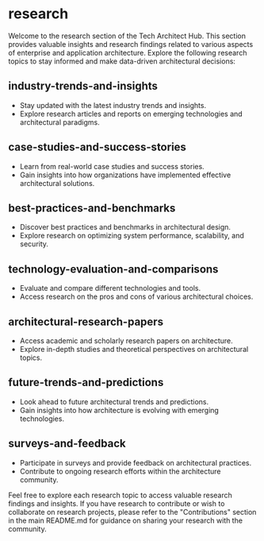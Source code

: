 # research

Welcome to the research section of the Tech Architect Hub. This section provides valuable insights and research findings related to various aspects of enterprise and application architecture. Explore the following research topics to stay informed and make data-driven architectural decisions:

## industry-trends-and-insights

- Stay updated with the latest industry trends and insights.
- Explore research articles and reports on emerging technologies and architectural paradigms.

## case-studies-and-success-stories

- Learn from real-world case studies and success stories.
- Gain insights into how organizations have implemented effective architectural solutions.

## best-practices-and-benchmarks

- Discover best practices and benchmarks in architectural design.
- Explore research on optimizing system performance, scalability, and security.

## technology-evaluation-and-comparisons

- Evaluate and compare different technologies and tools.
- Access research on the pros and cons of various architectural choices.

## architectural-research-papers

- Access academic and scholarly research papers on architecture.
- Explore in-depth studies and theoretical perspectives on architectural topics.

## future-trends-and-predictions

- Look ahead to future architectural trends and predictions.
- Gain insights into how architecture is evolving with emerging technologies.

## surveys-and-feedback

- Participate in surveys and provide feedback on architectural practices.
- Contribute to ongoing research efforts within the architecture community.

Feel free to explore each research topic to access valuable research findings and insights. If you have research to contribute or wish to collaborate on research projects, please refer to the "Contributions" section in the main README.md for guidance on sharing your research with the community.
